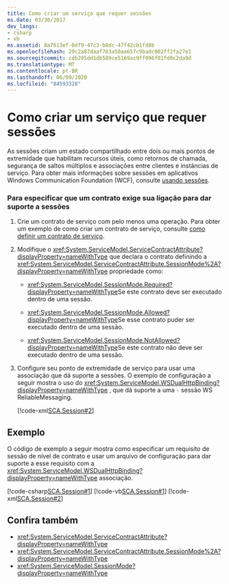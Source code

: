 ```yaml
---
title: Como criar um serviço que requer sessões
ms.date: 03/30/2017
dev_langs:
- csharp
- vb
ms.assetid: 8a7613ef-0df9-47c3-b8dc-47f42cb1fd8b
ms.openlocfilehash: 29c2a87daaf763a50aa657c9badc002ff2fa27e1
ms.sourcegitcommit: cdb295dd1db589ce5169ac9ff096f01fd0c2da9d
ms.translationtype: MT
ms.contentlocale: pt-BR
ms.lasthandoff: 06/09/2020
ms.locfileid: "84593328"
---
```

# <a name="how-to-create-a-service-that-requires-sessions"></a>Como criar um serviço que requer sessões
As sessões criam um estado compartilhado entre dois ou mais pontos de extremidade que habilitam recursos úteis, como retornos de chamada, segurança de saltos múltiplos e associações entre clientes e instâncias de serviço. Para obter mais informações sobre sessões em aplicativos Windows Communication Foundation (WCF), consulte [usando sessões](../using-sessions.md).  
  
### <a name="to-specify-that-a-contract-require-its-binding-to-support-sessions"></a>Para especificar que um contrato exige sua ligação para dar suporte a sessões  
  
1. Crie um contrato de serviço com pelo menos uma operação. Para obter um exemplo de como criar um contrato de serviço, consulte [como definir um contrato de serviço](../how-to-define-a-wcf-service-contract.md).  
  
2. Modifique o <xref:System.ServiceModel.ServiceContractAttribute?displayProperty=nameWithType> que declara o contrato definindo a <xref:System.ServiceModel.ServiceContractAttribute.SessionMode%2A?displayProperty=nameWithType> propriedade como:  
  
    - <xref:System.ServiceModel.SessionMode.Required?displayProperty=nameWithType>Se este contrato deve ser executado dentro de uma sessão.  
  
    - <xref:System.ServiceModel.SessionMode.Allowed?displayProperty=nameWithType>Se esse contrato puder ser executado dentro de uma sessão.  
  
    - <xref:System.ServiceModel.SessionMode.NotAllowed?displayProperty=nameWithType>Se este contrato não deve ser executado dentro de uma sessão.  
  
3. Configure seu ponto de extremidade de serviço para usar uma associação que dá suporte a sessões. O exemplo de configuração a seguir mostra o uso do <xref:System.ServiceModel.WSDualHttpBinding?displayProperty=nameWithType> , que dá suporte a uma `-` sessão WS ReliableMessaging.  
  
     [!code-xml[SCA.Session#2](../../../../samples/snippets/csharp/VS_Snippets_CFX/sca.session/cs/hostapplication.exe.config#2)]
  
## <a name="example"></a>Exemplo  
 O código de exemplo a seguir mostra como especificar um requisito de sessão de nível de contrato e usar um arquivo de configuração para dar suporte a esse requisito com a <xref:System.ServiceModel.WSDualHttpBinding?displayProperty=nameWithType> associação.  
  
 [!code-csharp[SCA.Session#1](../../../../samples/snippets/csharp/VS_Snippets_CFX/sca.session/cs/services.cs#1)]
 [!code-vb[SCA.Session#1](../../../../samples/snippets/visualbasic/VS_Snippets_CFX/sca.session/vb/services.vb#1)]
 [!code-xml[SCA.Session#2](../../../../samples/snippets/csharp/VS_Snippets_CFX/sca.session/cs/hostapplication.exe.config#2)]
  
## <a name="see-also"></a>Confira também

- <xref:System.ServiceModel.ServiceContractAttribute?displayProperty=nameWithType>
- <xref:System.ServiceModel.ServiceContractAttribute.SessionMode%2A?displayProperty=nameWithType>
- <xref:System.ServiceModel.SessionMode?displayProperty=nameWithType>
